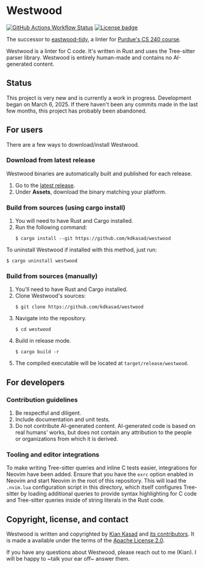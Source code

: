 # Westwood

[![GitHub Actions Workflow Status](https://img.shields.io/github/actions/workflow/status/kdkasad/westwood/ci.yml?logo=github&label=CI)](https://github.com/kdkasad/westwood/actions/workflows/ci.yml)
[![License badge](https://img.shields.io/github/license/kdkasad/westwood?color=blue)](https://github.com/kdkasad/westwood/blob/master/LICENSE)

The successor to [eastwood-tidy], a linter for [Purdue's CS 240 course][cs240].

[eastwood-tidy]: https://github.com/novafacing/eastwood-tidy
[cs240]: https://www.cs.purdue.edu/academic-programs/courses/canonical/cs240.html

Westwood is a linter for C code. It's written in Rust and uses the Tree-sitter
parser library. Westwood is entirely human-made and contains no AI-generated
content.

## Status

This project is very new and is currently a work in progress.
Development began on March 6, 2025.
If there haven't been any commits made in the last few months, this project has
probably been abandoned.

## For users

There are a few ways to download/install Westwood.

### Download from latest release

Westwood binaries are automatically built and published for each release.

1. Go to the [latest release](https://github.com/kdkasad/westwood/releases).
2. Under **Assets**, download the binary matching your platform.

### Build from sources (using cargo install)

1. You will need to have Rust and Cargo installed.
2. Run the following command:
   ```
   $ cargo install --git https://github.com/kdkasad/westwood
   ```

To uninstall Westwood if installed with this method, just run:
```
$ cargo uninstall westwood
```

### Build from sources (manually)

1. You'll need to have Rust and Cargo installed.
2. Clone Westwood's sources:
   ```
   $ git clone https://github.com/kdkasad/westwood
   ```
3. Navigate into the repository.
   ```
   $ cd westwood
   ```
4. Build in release mode.
   ```
   $ cargo build -r
   ```
5. The compiled executable will be located at `target/release/westwood`.


## For developers

### Contribution guidelines

1. Be respectful and diligent.
2. Include documentation and unit tests.
3. Do not contribute AI-generated content. AI-generated code is based on real
   humans' works, but does not contain any attribution to the people or
   organizations from which it is derived.

### Tooling and editor integrations

To make writing Tree-sitter queries and inline C tests easier, integrations for
Neovim have been added. Ensure that you have the `exrc` option enabled in Neovim
and start Neovim in the root of this repository. This will load the `.nvim.lua`
configuration script in this directory, which itself configures Tree-sitter by
loading additional queries to provide syntax highlighting for C code and
Tree-sitter queries inside of string literals in the Rust code.


## Copyright, license, and contact

Westwood is written and copyrighted by [Kian Kasad] and
[its contributors].
It is made a available under the terms of the [Apache License 2.0](LICENSE).

If you have any questions about Westwood, please reach out to me (Kian).
I will be happy to ~talk your ear off~ answer them.

[Kian Kasad]: https://github.com/kdkasad
[its contributors]: https://github.com/kdkasad/westwood/graphs/contributors
